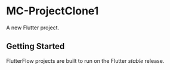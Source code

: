 # MC-ProjectClone1

A new Flutter project.

## Getting Started

FlutterFlow projects are built to run on the Flutter _stable_ release.
